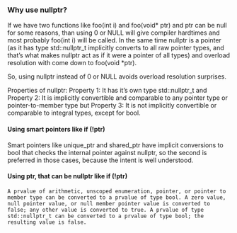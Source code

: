 ### Why use nullptr?

If we have two functions like foo(int i) and foo(void* ptr) and ptr can be null for some reasons, than using 0 or NULL will give compiler hardtimes and most probably foo(int i) will be called. In the same time nullptr is a pointer (as it has type std::nullptr_t implicitly converts to all raw pointer types, and that’s what makes nullptr act as if it were a pointer of all types) and overload resolution with come down to foo(void *ptr).

So, using nullptr instead of 0 or NULL avoids overload resolution surprises.

Properties of nullptr:
Property 1: It has it’s own type std::nullptr_t and
Property 2: It is implicitly convertible and comparable to any pointer type or pointer-to-member type but
Property 3: It is not implicitly convertible or comparable to integral types, except for bool.

#### Using smart pointers like if (!ptr)

Smart pointers like unique_ptr and shared_ptr have implicit conversions to bool that checks the internal pointer against nullptr, so the second is preferred in those cases, because the intent is well understood.

#### Using ptr, that can be nullptr like if (!ptr)

```
A prvalue of arithmetic, unscoped enumeration, pointer, or pointer to member type can be converted to a prvalue of type bool. A zero value, null pointer value, or null member pointer value is converted to false; any other value is converted to true. A prvalue of type std::nullptr_t can be converted to a prvalue of type bool; the resulting value is false.
```